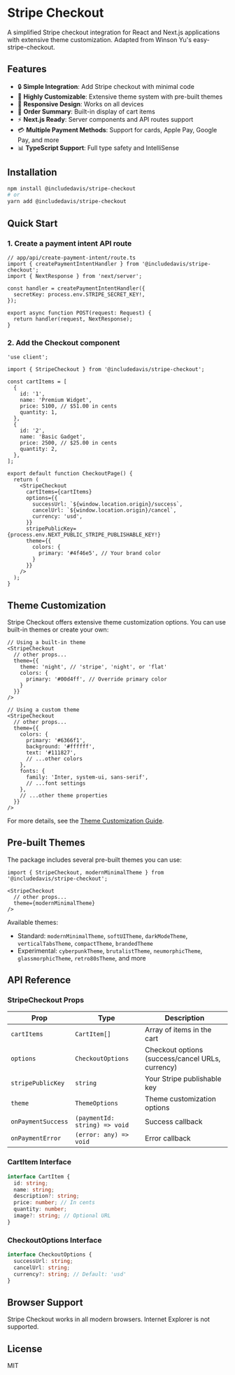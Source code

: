# Stripe Checkout

A simplified Stripe checkout integration for React and Next.js applications with extensive theme customization. Adapted from Winson Yu's easy-stripe-checkout.

## Features

- 🔒 **Simple Integration**: Add Stripe checkout with minimal code
- 🎨 **Highly Customizable**: Extensive theme system with pre-built themes
- 📱 **Responsive Design**: Works on all devices
- 🛒 **Order Summary**: Built-in display of cart items
- ⚡ **Next.js Ready**: Server components and API routes support
- 💳 **Multiple Payment Methods**: Support for cards, Apple Pay, Google Pay, and more
- 📊 **TypeScript Support**: Full type safety and IntelliSense

## Installation

```bash
npm install @includedavis/stripe-checkout
# or
yarn add @includedavis/stripe-checkout
```

## Quick Start

### 1. Create a payment intent API route

```tsx
// app/api/create-payment-intent/route.ts
import { createPaymentIntentHandler } from '@includedavis/stripe-checkout';
import { NextResponse } from 'next/server';

const handler = createPaymentIntentHandler({
  secretKey: process.env.STRIPE_SECRET_KEY!,
});

export async function POST(request: Request) {
  return handler(request, NextResponse);
}
```

### 2. Add the Checkout component

```tsx
'use client';

import { StripeCheckout } from '@includedavis/stripe-checkout';

const cartItems = [
  {
    id: '1',
    name: 'Premium Widget',
    price: 5100, // $51.00 in cents
    quantity: 1,
  },
  {
    id: '2',
    name: 'Basic Gadget',
    price: 2500, // $25.00 in cents
    quantity: 2,
  },
];

export default function CheckoutPage() {
  return (
    <StripeCheckout
      cartItems={cartItems}
      options={{
        successUrl: `${window.location.origin}/success`,
        cancelUrl: `${window.location.origin}/cancel`,
        currency: 'usd',
      }}
      stripePublicKey={process.env.NEXT_PUBLIC_STRIPE_PUBLISHABLE_KEY!}
      theme={{
        colors: {
          primary: '#4f46e5', // Your brand color
        }
      }}
    />
  );
}
```

## Theme Customization

Stripe Checkout offers extensive theme customization options. You can use built-in themes or create your own:

```tsx
// Using a built-in theme
<StripeCheckout
  // other props...
  theme={{
    theme: 'night', // 'stripe', 'night', or 'flat'
    colors: {
      primary: '#00d4ff', // Override primary color
    }
  }}
/>

// Using a custom theme
<StripeCheckout
  // other props...
  theme={{
    colors: {
      primary: '#6366f1',
      background: '#ffffff',
      text: '#111827',
      // ...other colors
    },
    fonts: {
      family: 'Inter, system-ui, sans-serif',
      // ...font settings
    },
    // ...other theme properties
  }}
/>
```

For more details, see the [Theme Customization Guide](./Theme-Customization-Guide.md).

## Pre-built Themes

The package includes several pre-built themes you can use:

```tsx
import { StripeCheckout, modernMinimalTheme } from '@includedavis/stripe-checkout';

<StripeCheckout
  // other props...
  theme={modernMinimalTheme}
/>
```

Available themes:
- Standard: `modernMinimalTheme`, `softUITheme`, `darkModeTheme`, `verticalTabsTheme`, `compactTheme`, `brandedTheme`
- Experimental: `cyberpunkTheme`, `brutalistTheme`, `neumorphicTheme`, `glassmorphicTheme`, `retro80sTheme`, and more

## API Reference

### StripeCheckout Props

| Prop | Type | Description |
|------|------|-------------|
| `cartItems` | `CartItem[]` | Array of items in the cart |
| `options` | `CheckoutOptions` | Checkout options (success/cancel URLs, currency) |
| `stripePublicKey` | `string` | Your Stripe publishable key |
| `theme` | `ThemeOptions` | Theme customization options |
| `onPaymentSuccess` | `(paymentId: string) => void` | Success callback |
| `onPaymentError` | `(error: any) => void` | Error callback |

### CartItem Interface

```ts
interface CartItem {
  id: string;
  name: string;
  description?: string;
  price: number; // In cents
  quantity: number;
  image?: string; // Optional URL
}
```

### CheckoutOptions Interface

```ts
interface CheckoutOptions {
  successUrl: string;
  cancelUrl: string;
  currency?: string; // Default: 'usd'
}
```

## Browser Support

Stripe Checkout works in all modern browsers. Internet Explorer is not supported.

## License

MIT